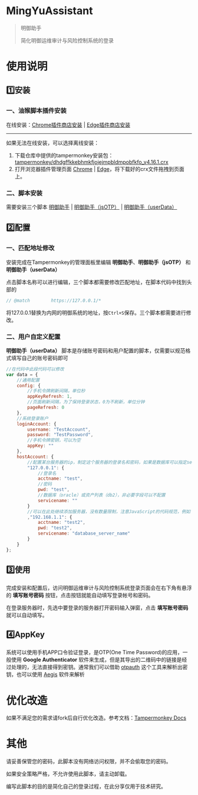 # MingYuAssistant

> 明御助手
>
> 简化明御运维审计与风险控制系统的登录

# 使用说明

## 1️⃣安装

### 一、油猴脚本插件安装

在线安装：[Chrome插件商店安装](https://chrome.google.com/webstore/detail/tampermonkey/dhdgffkkebhmkfjojejmpbldmpobfkfo) | [Edge插件商店安装](https://microsoftedge.microsoft.com/addons/detail/tampermonkey/iikmkjmpaadaobahmlepeloendndfphd)

---

如果无法在线安装，可以选择离线安装：

1. 下载仓库中提供的tampermonkey安装包：[tampermonkey/dhdgffkkebhmkfjojejmpbldmpobfkfo_v4.16.1.crx](https://raw.githubusercontent.com/lovexy-fun/MingYuAssistant/master/tampermonkey/dhdgffkkebhmkfjojejmpbldmpobfkfo_v4.16.1.crx)
2. 打开浏览器插件管理页面 <a target="_blank" href="chrome://extensions/">Chrome</a> | <a target="_blank" href="edge://extensions/">Edge</a>，将下载好的crx文件拖拽到页面上。

### 二、脚本安装

需要安装三个脚本 [明御助手](https://raw.githubusercontent.com/lovexy-fun/MingYuAssistant/master/src/main.user.js) | [明御助手（jsOTP）](https://raw.githubusercontent.com/lovexy-fun/MingYuAssistant/master/src/jsOTP.user.js) | [明御助手（userData）](https://raw.githubusercontent.com/lovexy-fun/MingYuAssistant/master/src/userData.user.js)

## 2️⃣配置

### 一、匹配地址修改
安装完成在Tampermonkey的管理面板里编辑 **明御助手**、**明御助手（jsOTP）** 和 **明御助手（userData）**

点击脚本名称可以进行编辑，三个脚本都需要修改匹配地址，在脚本代码中找到头部的

```javascript
// @match        https://127.0.0.1/*
```
将127.0.0.1替换为内网的明御系统的地址，按`Ctrl+S`保存。三个脚本都需要进行修改。

### 二、用户自定义配置

**明御助手（userData）** 脚本是存储账号密码和用户配置的脚本，仅需要以规范格式填写自己的账号密码即可

```javascript
//在代码中此段代码可以修改
var data = {
    //通用配置
    config: {
        //手机令牌刷新间隔，单位秒
        appKeyRefresh: 1,
        //页面刷新间隔，为了保持登录状态，0为不刷新，单位分钟
        pageRefresh: 0
    },
    //系统登录账户
    loginAccount: {
        username: "TestAccount",
        password: "TestPassword",
        //手机令牌密钥，可以为空
        appKey: ""
    },
    hostAccount: {
        //配置某台服务器的ip，制定这个服务器的登录名和密码，如果是数据库可以指定servicename字段，servicename可以不填写。
        "127.0.0.1": {
            //登录名
            acctname: "test",
            //密码
            pwd: "test",
            //数据库（oracle）或资产列表（db2），非必要字段可以不配置
            servicename: ""
        }
        //可以在此处继续添加服务器，没有数量限制，注意JavaScript的代码规范，例如：
        ,"192.168.1.1": {
            acctname: "test2",
            pwd: "test2",
            servicename: "database_server_name"
        }
    }
};
```

## 3️⃣使用

完成安装和配置后，访问明御运维审计与风险控制系统登录页面会在右下角有悬浮的 **填写账号密码** 按钮，点击按钮就能自动填写登录帐号和密码。

在登录服务器时，先选中要登录的服务器打开密码输入弹窗，点击 **填写账号密码** 就可以自动填写。

## 4️⃣AppKey

系统可以使用手机APP口令验证登录，是OTP(One Time Password)的应用，一般使用 **Google Authenticator** 软件来生成，但是其导出的二维码中的链接是经过处理的，无法直接得到密钥。通常我们可以借助 [otpauth](https://github.com/dim13/otpauth) 这个工具来解析出密钥，也可以使用 [Aegis](https://github.com/beemdevelopment/Aegis) 软件来解析

# 优化改造

如果不满足您的需求请fork后自行优化改造。参考文档：[Tampermonkey Docs](https://www.tampermonkey.net/documentation.php)

# 其他

请妥善保管您的密码，此脚本没有网络访问权限，并不会偷取您的密码。

如果安全策略严格，不允许使用此脚本，请主动卸载。

编写此脚本的目的是简化自己的登录过程，在此分享仅用于技术研究。